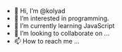 - 👋 Hi, I’m @kolyad
- 👀 I’m interested in programming.
- 🌱 I’m currently learning JavaScript
- 💞️ I’m looking to collaborate on ...
- 📫 How to reach me ...

<!---
kolyad/kolyad is a ✨ special ✨ repository because its `README.md` (this file) appears on your GitHub profile.
You can click the Preview link to take a look at your changes.
--->
